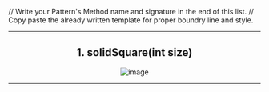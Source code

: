 // Write your Pattern's Method name and signature in the end of this list.
// Copy paste the already written template for proper boundry line and style.

-------------------------------------------------------------------------------------------------------------------------
<div align="center">
<h2>1. solidSquare(int size)</h2>
  
  ![image](https://github.com/wamikabro/ConsolePatternsLibrary/assets/62086478/ac2ef93d-b391-4b49-ad53-0adc7d935ff9)
</div>

-------------------------------------------------------------------------------------------------------------------------
